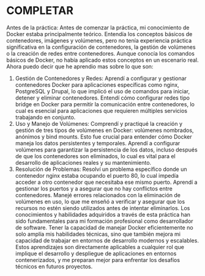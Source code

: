 # COMPLETAR  
Antes de la práctica:
Antes de comenzar la práctica, mi conocimiento de Docker estaba principalmente teórico. Entendía los conceptos básicos de contenedores, imágenes y volúmenes, pero no tenía experiencia práctica significativa en la configuración de contenedores, la gestión de volúmenes o la creación de redes entre contenedores. Aunque conocía los comandos básicos de Docker, no había aplicado estos conceptos en un escenario real. Ahora puedo decir que he aprendio mas sobre lo que son:

1. Gestión de Contenedores y Redes:
Aprendí a configurar y gestionar contenedores Docker para aplicaciones específicas como nginx, PostgreSQL y Drupal, lo que implicó el uso de comandos para iniciar, detener y eliminar contenedores.
Entendí cómo configurar redes tipo bridge en Docker para permitir la comunicación entre contenedores, lo cual es esencial para aplicaciones que requieren múltiples servicios trabajando en conjunto.
2. Uso y Manejo de Volúmenes:
Comprendí y practiqué la creación y gestión de tres tipos de volúmenes en Docker: volúmenes nombrados, anónimos y bind mounts. Esto fue crucial para entender cómo Docker maneja los datos persistentes y temporales.
Aprendí a configurar volúmenes para garantizar la persistencia de los datos, incluso después de que los contenedores son eliminados, lo cual es vital para el desarrollo de aplicaciones reales y su mantenimiento.
3. Resolución de Problemas:
Resolví un problema específico donde un contenedor nginx estaba ocupando el puerto 80, lo cual impedía acceder a otro contenedor que necesitaba ese mismo puerto. Aprendí a gestionar los puertos y a asegurar que no hay conflictos entre contenedores.
Manejé errores relacionados con la eliminación de volúmenes en uso, lo que me enseñó a verificar y asegurar que los recursos no estén siendo utilizados antes de intentar eliminarlos.
Los conocimientos y habilidades adquiridos a través de esta práctica han sido fundamentales para mi formación profesional como desarrollador de software. Tener la capacidad de manejar Docker eficientemente no solo amplía mis habilidades técnicas, sino que también mejora mi capacidad de trabajar en entornos de desarrollo modernos y escalables. Estos aprendizajes son directamente aplicables a cualquier rol que implique el desarrollo y despliegue de aplicaciones en entornos contenerizados, y me preparan mejor para enfrentar los desafíos técnicos en futuros proyectos.
